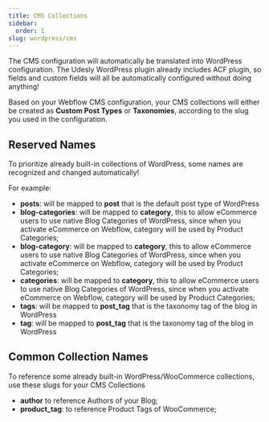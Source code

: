 ```yaml
---
title: CMS Collections
sidebar:
  order: 1
slug: wordpress/cms
---
```


The CMS configuration will automatically be translated into WordPress configuration. The Udesly WordPress plugin already includes ACF plugin, so fields and custom fields will all be automatically configured without doing anything! 

Based on your Webflow CMS configuration, your CMS collections will either be created as **Custom Post Types** or **Taxonomies**, according to the slug you used in the configuration.

## Reserved Names

To prioritize already built-in collections of WordPress, some names are recognized and changed automatically!

For example:

* **posts**: will be mapped to **post** that is the default post type of WordPress
* **blog-categories**: will be mapped to **category**, this to allow eCommerce users to use native Blog Categories of WordPress, since when you activate eCommerce on Webflow, category will be used by Product Categories;
* **blog-category**: will be mapped to **category**, this to allow eCommerce users to use native Blog Categories of WordPress, since when you activate eCommerce on Webflow, category will be used by Product Categories;
* **categories**: will be mapped to **category**, this to allow eCommerce users to use native Blog Categories of WordPress, since when you activate eCommerce on Webflow, category will be used by Product Categories;
* **tags**: will be mapped to **post_tag** that is the taxonomy tag of the blog in WordPress
* **tag**: will be mapped to **post_tag** that is the taxonomy tag of the blog in WordPress

## Common Collection Names

To reference some already built-in WordPress/WooCommerce collections, use these slugs for your CMS Collections

* **author** to reference Authors of your Blog;
* **product_tag**: to reference Product Tags of WooCommerce;


